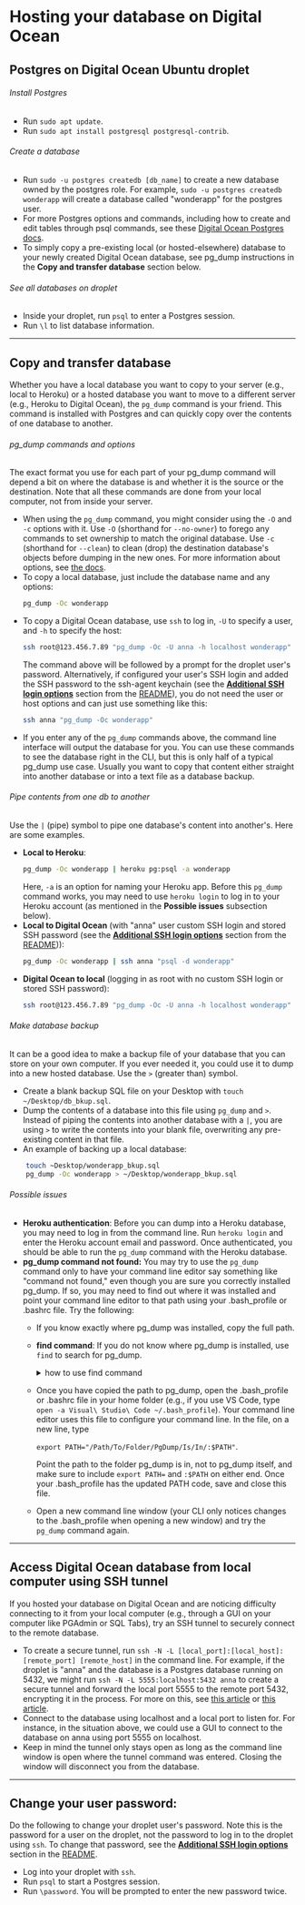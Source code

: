 # Hosting your database on Digital Ocean

## Postgres on Digital Ocean Ubuntu droplet

###### Install Postgres
- Run ```sudo apt update```.
- Run ```sudo apt install postgresql postgresql-contrib```.

###### Create a database
- Run ```sudo -u postgres createdb [db_name]``` to create a new database owned by the postgres role. For example, ```sudo -u postgres createdb wonderapp``` will create a database called "wonderapp" for the postgres user.
- For more Postgres options and commands, including how to create and edit tables through psql commands, see these [Digital Ocean Postgres docs](https://www.digitalocean.com/community/tutorials/how-to-install-and-use-postgresql-on-ubuntu-16-04#create-a-new-database).
- To simply copy a pre-existing local (or hosted-elsewhere) database to your newly created Digital Ocean database, see pg_dump instructions in the **Copy and transfer database** section below.

###### See all databases on droplet
- Inside your droplet, run ```psql``` to enter a Postgres session.
- Run ```\l``` to list database information.

***

## Copy and transfer database
Whether you have a local database you want to copy to your server (e.g., local to Heroku) or a hosted database you want to move to a different server (e.g., Heroku to Digital Ocean), the ```pg_dump``` command is your friend. This command is installed with Postgres and can quickly copy over the contents of one database to another. 

###### pg_dump commands and options
The exact format you use for each part of your pg_dump command will depend a bit on where the database is and whether it is the source or the destination. Note that all these commands are done from your local computer, not from inside your server.
- When using the ```pg_dump``` command, you might consider using the ```-O``` and ```-c``` options with it. Use ```-O``` (shorthand for ```--no-owner```) to forego any commands to set ownership to match the original database. Use ```-c``` (shorthand for ```--clean```) to clean (drop) the destination database's objects before dumping in the new ones. For more information about options, see [the docs](https://www.postgresql.org/docs/9.4/static/app-pgdump.html).
- To copy a local database, just include the database name and any options: 
    ```sh
    pg_dump -Oc wonderapp
    ```
- To copy a Digital Ocean database, use ```ssh``` to log in, ```-U``` to specify a user, and ```-h``` to specify the host: 
    ```sh
    ssh root@123.456.7.89 "pg_dump -Oc -U anna -h localhost wonderapp"
    ```
    The command above will be followed by a prompt for the droplet user's password. Alternatively, if configured your user's SSH login and added the SSH password to the ssh-agent keychain (see the [**Additional SSH login options**](https://github.com/Alan-Miller/digital-ocean/blob/master/README.md#connect-to-server) section from the [README](https://github.com/Alan-Miller/digital-ocean/blob/master/README.md)), you do not need the user or host options and can just use something like this: 
    ```sh
    ssh anna "pg_dump -Oc wonderapp"
    ```
- If you enter any of the ```pg_dump``` commands above, the command line interface will output the database for you. You can use these commands to see the database right in the CLI, but this is only half of a typical pg_dump use case. Usually you want to copy that content either straight into another database or into a text file as a database backup.

###### Pipe contents from one db to another
Use the ```|``` (pipe) symbol to pipe one database's content into another's. Here are some examples.
- **Local to Heroku**:
    ```sh
    pg_dump -Oc wonderapp | heroku pg:psql -a wonderapp
    ```
    Here, ```-a``` is an option for naming your Heroku app. Before this ```pg_dump``` command works, you may need to use ```heroku login``` to log in to your Heroku account (as mentioned in the **Possible issues** subsection below).
- **Local to Digital Ocean** (with "anna" user custom SSH login and stored SSH password (see the [**Additional SSH login options**](https://github.com/Alan-Miller/digital-ocean/blob/master/README.md#connect-to-server) section from the [README](https://github.com/Alan-Miller/digital-ocean/blob/master/README.md))):
    ```sh
    pg_dump -Oc wonderapp | ssh anna "psql -d wonderapp"
    ```
- **Digital Ocean to local** (logging in as root with no custom SSH login or stored SSH password): 
    ```sh
    ssh root@123.456.7.89 "pg_dump -Oc -U anna -h localhost wonderapp" | psql wonderapp
    ```

###### Make database backup
It can be a good idea to make a backup file of your database that you can store on your own computer. If you ever needed it, you could use it to dump into a new hosted database. Use the ```>``` (greater than) symbol.
- Create a blank backup SQL file on your Desktop with ```touch ~/Desktop/db_bkup.sql```.
- Dump the contents of a database into this file using ```pg_dump``` and ```>```. Instead of piping the contents into another database with a ```|```, you are using ```>``` to write the contents into your blank file, overwriting any pre-existing content in that file.
- An example of backing up a local database:
```sh
    touch ~Desktop/wonderapp_bkup.sql
    pg_dump -Oc wonderapp > ~/Desktop/wonderapp_bkup.sql
```

###### Possible issues
- **Heroku authentication**: Before you can dump into a Heroku database, you may need to log in from the command line. Run ```heroku login``` and enter the Heroku account email and password. Once authenticated, you should be able to run the ```pg_dump``` command with the Heroku database.
- **pg_dump command not found:** You may try to use the ```pg_dump``` command only to have your command line editor say something like "command not found," even though you are sure you correctly installed pg_dump. If so, you may need to find out where it was installed and point your command line editor to that path using your .bash_profile or .bashrc file. Try the following:
    - If you know exactly where pg_dump was installed, copy the full path. 
    - **find command**: If you do not know where pg_dump is installed, use ```find``` to search for pg_dump. 

        <details> <summary> how to use find command </summary>

        - The ``find`` command includes a path, options, and a search expression. For example, if you thought pg_dump was installed in your ```/Applications``` folder and wanted to search for pg_dump by its name, you might try ```find /Applications -name pg_dump``` (where ```-name``` is the search-by-name option). 
        - If you have no idea where pg_dump was installed, you might try simply ```find / -name pg_dump 2>/dev/null``` to search your entire root folder (since you are searching all your folders, use the ```2>/dev/null``` command to suppress errors, limiting your search to more useful results). 
        - Find the correct path to pg_dump in the search results and copy it. Here is an example of a search result showing where pg_dump might be installed:

        ```sh
            /Applications/Postgres.app/Contents/Versions/9.5/bin/pg_dump
        ```
        
        </details>
    
    - Once you have copied the path to pg_dump, open the .bash_profile or .bashrc file in your home folder (e.g., if you use VS Code, type ```open -a Visual\ Studio\ Code ~/.bash_profile```). Your command line editor uses this file to configure your command line. In the file, on a new line, type 

        ```export PATH="/Path/To/Folder/PgDump/Is/In/:$PATH"```. 
    
        Point the path to the folder pg_dump is in, not to pg_dump itself, and make sure to include ```export PATH=``` and ```:$PATH``` on either end. Once your .bash_profile has the updated PATH code, save and close this file. 
    - Open a new command line window (your CLI only notices changes to the .bash_profile when opening a new window) and try the ```pg_dump``` command again.

***

## Access Digital Ocean database from local computer using SSH tunnel
If you hosted your database on Digital Ocean and are noticing difficulty connecting to it from your local computer (e.g., through a GUI on your computer like PGAdmin or SQL Tabs), try an SSH tunnel to securely connect to the remote database.
- To create a secure tunnel, run ```ssh -N -L [local_port]:[local_host]:[remote_port] [remote_host]``` in the command line. For example, if the droplet is "anna" and the database is a Postgres database running on 5432, we might run ```ssh -N -L 5555:localhost:5432 anna``` to create a secure tunnel and forward the local port 5555 to the remote port 5432, encrypting it in the process. For more on this, see [this article](http://www.revsys.com/writings/quicktips/ssh-tunnel.html) or [this article](https://blog.trackets.com/2014/05/17/ssh-tunnel-local-and-remote-port-forwarding-explained-with-examples.html).
- Connect to the database using localhost and a local port to listen for. For instance, in the situation above, we could use a GUI to connect to the database on anna using port 5555 on localhost. 
- Keep in mind the tunnel only stays open as long as the command line window is open where the tunnel command was entered. Closing the window will disconnect you from the database.

***

## Change your user password:
Do the following to change your droplet user's password. Note this is the password for a user on the droplet, not the password to log in to the droplet using ```ssh```. To change that password, see the [**Additional SSH login options**](https://github.com/Alan-Miller/digital-ocean#connect-to-server) section in the [README](https://github.com/Alan-Miller/digital-ocean/blob/master/README.md).
- Log into your droplet with ```ssh```.
- Run ```psql``` to start a Postgres session.
- Run ```\password```. You will be prompted to enter the new password twice.
